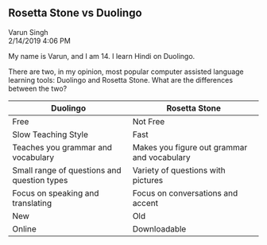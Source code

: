 <article>
    <h1>Rosetta Stone vs Duolingo</h1>
    <div class="meta__container ">
        <div>Varun Singh</div>
        <time datetime="2019-02-14T4:06:48-05:00">2/14/2019 4:06 PM</time>
    </div>
    <p>My name is Varun, and I am 14. I learn Hindi on Duolingo.</p>
    <p>There are two, in my opinion, most popular computer assisted language learning tools: Duolingo and Rosetta Stone. What are the differences between the two?
    </p>
    <table>
        <thead>
            <tr>
                <th>Duolingo</th>
                <th>Rosetta Stone</th>
            </tr>
        </thead>
        <tbody>
            <tr>
                <td>Free</td>
                <td>Not Free</td>
            </tr>
            <tr>
                <td>Slow Teaching Style</td>
                <td>Fast</td>
            </tr>
            <tr>
                <td>Teaches you grammar and vocabulary</td>
                <td>Makes you figure out grammar and vocabulary</td>
            </tr>
            <tr>
                <td>Small range of questions and question types</td>
                <td>Variety of questions with pictures</td>
            </tr>
            <tr>
                <td>Focus on speaking and translating</td>
                <td>Focus on conversations and accent</td>
            </tr>
            <tr>
                <td>New</td>
                <td>Old</td>
            </tr>
            <tr>
                <td>Online</td>
                <td>Downloadable</td>
            </tr>
        </tbody>
    </table>

</article>
